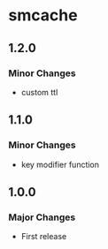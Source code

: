 # smcache

## 1.2.0

### Minor Changes

- custom ttl

## 1.1.0

### Minor Changes

- key modifier function

## 1.0.0

### Major Changes

- First release
